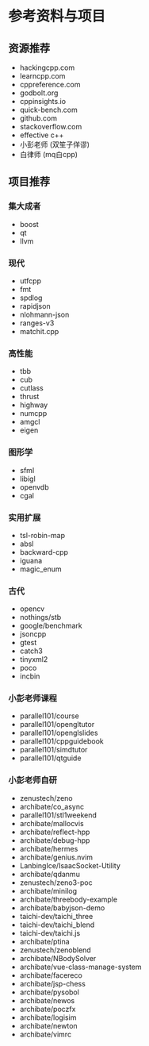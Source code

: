 # 参考资料与项目

## 资源推荐

- hackingcpp.com
- learncpp.com
- cppreference.com
- godbolt.org
- cppinsights.io
- quick-bench.com
- github.com
- stackoverflow.com
- effective c++
- 小彭老师 (双笙子佯谬)
- 白律师 (mq白cpp)

## 项目推荐

### 集大成者

- boost
- qt
- llvm

### 现代

- utfcpp
- fmt
- spdlog
- rapidjson
- nlohmann-json
- ranges-v3
- matchit.cpp

### 高性能

- tbb
- cub
- cutlass
- thrust
- highway
- numcpp
- amgcl
- eigen

### 图形学

- sfml
- libigl
- openvdb
- cgal

### 实用扩展

- tsl-robin-map
- absl
- backward-cpp
- iguana
- magic_enum

### 古代

- opencv
- nothings/stb
- google/benchmark
- jsoncpp
- gtest
- catch3
- tinyxml2
- poco
- incbin

### 小彭老师课程

- parallel101/course
- parallel101/opengltutor
- parallel101/openglslides
- parallel101/cppguidebook
- parallel101/simdtutor
- parallel101/qtguide

### 小彭老师自研

- zenustech/zeno
- archibate/co_async
- parallel101/stl1weekend
- archibate/mallocvis
- archibate/reflect-hpp
- archibate/debug-hpp
- archibate/hermes
- archibate/genius.nvim
- LanbingIce/IsaacSocket-Utility
- archibate/qdanmu
- zenustech/zeno3-poc
- archibate/minilog
- archibate/threebody-example
- archibate/babyjson-demo
- taichi-dev/taichi_three
- taichi-dev/taichi_blend
- taichi-dev/taichi.js
- archibate/ptina
- zenustech/zenoblend
- archibate/NBodySolver
- archibate/vue-class-manage-system
- archibate/facereco
- archibate/jsp-chess
- archibate/pysobol
- archibate/newos
- archibate/poczfx
- archibate/logisim
- archibate/newton
- archibate/vimrc
